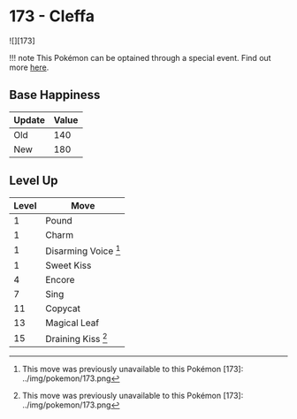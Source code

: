# 173 - Cleffa
![][173]

!!! note
    This Pokémon can be optained through a special event. Find out more [here](../../special_events/#baby-pokemon-egg-gift).

## Base Happiness

Update | Value
---    | ---
Old    | 140
New    | 180

## Level Up

Level | Move
---   | ---
  1   | Pound
  1   | Charm
  1   | Disarming Voice [^1]
  1   | Sweet Kiss
  4   | Encore
  7   | Sing
 11   | Copycat
 13   | Magical Leaf
 15   | Draining Kiss [^1]

[^1]: This move was previously unavailable to this Pokémon
[173]: ../img/pokemon/173.png
